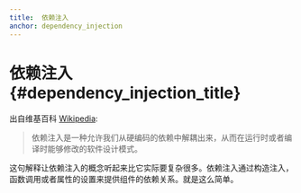 ```yaml
---
title:  依赖注入
anchor: dependency_injection
---
```


# 依赖注入 {#dependency_injection_title}

出自维基百科 [Wikipedia](http://en.wikipedia.org/wiki/Dependency_injection):

> 依赖注入是一种允许我们从硬编码的依赖中解耦出来，从而在运行时或者编译时能够修改的软件设计模式。

这句解释让依赖注入的概念听起来比它实际要复杂很多。依赖注入通过构造注入，函数调用或者属性的设置来提供组件的依赖关系。就是这么简单。
